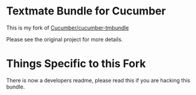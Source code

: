 Textmate Bundle for Cucumber
============================

This is my fork of 
[Cucumber/cucumber-tmbundle](https://github.com/cucumber/cucumber-tmbundle)

Please see the original project for more details.

Things Specific to this Fork
============================

There is now a developers readme, please read this if you are hacking this bundle.


